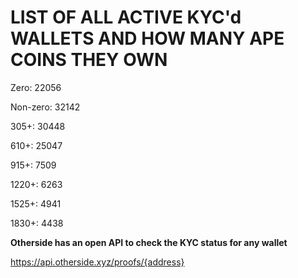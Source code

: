 # LIST OF ALL ACTIVE KYC'd WALLETS AND HOW MANY APE COINS THEY OWN

Zero: 22056

Non-zero: 32142

305+: 30448

610+: 25047

915+: 7509

1220+: 6263

1525+: 4941

1830+: 4438

**Otherside has an open API to check the KYC status for any wallet**

https://api.otherside.xyz/proofs/{address}